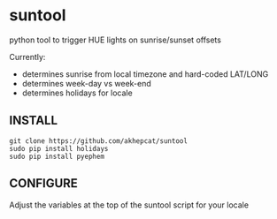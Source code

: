 # suntool
python tool to trigger HUE lights on sunrise/sunset offsets


Currently:
 * determines sunrise from local timezone and hard-coded LAT/LONG
 * determines week-day vs week-end
 * determines holidays for locale



## INSTALL

    git clone https://github.com/akhepcat/suntool
    sudo pip install holidays
    sudo pip install pyephem


## CONFIGURE

Adjust the variables at the top of the suntool script for your locale
